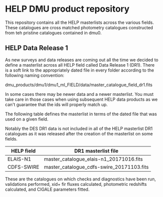HELP DMU product repository
===========================

This repository contains all the HELP masterlists across the various fields. These catalogues are cross matched photometry catalogues constructed from teh pristine catalogues contained in dmu0.

HELP Data Release 1
---------------------------------------

As new surveys and data releases are coming out all the time we decided to define a masterlist across all HELP field called Data Release 1 (DR1). There is a soft link to the appropriately dated file in every folder according to the following naming convention:

dmu_products/dmu1/dmu1_ml_FIELD/data/master_catalogue_field_dr1.fits

In some cases there may be newer data and a newer masterlist. You must take care in those cases when using subsequent HELP data products as we can't guarantee that the ids will properly match up.

The following table defines the masterlist in terms of the dated file that was used on a given field.

Notably the DES DR1 data is not included in all of the HELP masterlist DR1 catalogues as it was released after the creation of the masterlist on some fields.



 HELP field   |  DR1 masterlist file
--------------|------------------------------------------
 ELAIS-N1     |  master_catalogue_elais-n1_20171016.fits
 CDFS-SWIRE   |  master_catalogue_cdfs-swire_20171103.fits
 
 These are the catalogues on which checks and diagnostics have been run, validations performed, xid+ fir fluxes calculated, photometric redshifts calculated, and CIGALE parameters fitted.



